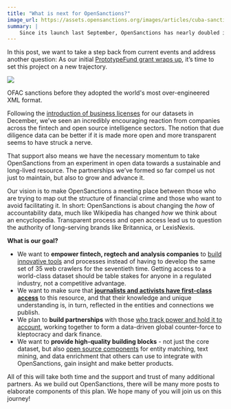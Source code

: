 ```yaml
---
title: "What is next for OpenSanctions?"
image_url: https://assets.opensanctions.org/images/articles/cuba-sanctions.jpeg
summary: |
    Since its launch last September, OpenSanctions has nearly doubled its scope to 204,000 persons and entities of interest from across 43 data sources. 
---
```


In this post, we want to take a step back from current events and address another question: As our initial [PrototypeFund grant wraps up](https://demoweek.prototypefund.de/projects/23-open-sanctions.html), it’s time to set this project on a new trajectory.

<img class="img-fluid" src="https://assets.opensanctions.org/images/articles/cuba-sanctions.jpeg">
<p class="img-caption">OFAC sanctions before they adopted the world's most over-engineered XML format.</p>

Following the [introduction of business licenses](/articles/2021-12-10-sustainability/) for our datasets in December, we’ve seen an incredibly encouraging reaction from companies across the fintech and open source intelligence sectors. The notion that due diligence data can be better if it is made more open and more transparent seems to have struck a nerve.

That support also means we have the necessary momentum to take OpenSanctions from an experiment in open data towards a sustainable and long-lived resource. The partnerships we’ve formed so far compel us not just to maintain, but also to grow and advance it.

Our vision is to make OpenSanctions a meeting place between those who are trying to map out the structure of financial crime and those who want to avoid facilitating it. In short: OpenSanctions is about changing the *how* of accountability data, much like Wikipedia has changed *how* we think about an encyclopedia. Transparent process and open access lead us to question the authority of long-serving brands like Britannica, or LexisNexis.

**What is our goal?**

* We want to **empower fintech, regtech and analysis companies** to [build innovative tools](https://www.blueanvil.com/articles/truintel-first/) and processes instead of having to develop the same set of 35 web crawlers for the seventieth time. Getting access to a world-class dataset should be table stakes for anyone in a regulated industry, not a competitive advantage.
* We want to make sure that **[journalists and activists have first-class access](https://gijn.org/2022/01/24/gijn-toolbox-hunting-for-secret-money-and-financial-conflicts-of-interest/)** to this resource, and that their knowledge and unique understanding is, in turn, reflected in the entities and connections we publish.
* We plan to **build partnerships** with those [who track power and hold it to account](https://rupep.org), working together to form a data-driven global counter-force to kleptocracy and dark finance.
* We want to **provide high-quality building blocks** - not just the core dataset, but also [open source components](https://github.com/opensanctions) for entity matching, text mining, and data enrichment that others can use to integrate with OpenSanctions, gain insight and make better products.

All of this will take both time and the support and trust of many additional partners. As we build out OpenSanctions, there will be many more posts to elaborate components of this plan. We hope many of you will join us on this journey!
